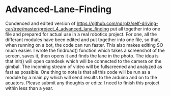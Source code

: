 # Advanced-Lane-Finding
Condenced and edited version of https://github.com/ndrplz/self-driving-car/tree/master/project_4_advanced_lane_finding put all together into one file and prepared for actual use in a real robotics project. For one, all the differant modules have been edited and put together into one file, so that, when running on a bot, the code can run faster. This also makes editing SO much easier. I wrote the findroad() function which takes a screenshot of the screen, saves it, then opens it and finds the lane in the photo. The idea is that init() will open camdesk which will be connected to the camera on the gimbal. The incoming stream of video will be fullscreened and analyzed as fast as possible. One thing to note is that all this code will be run as a module by a main.py which will send results to the arduino and on to the acuators. Please submit any thoughts or edits: I need to finish this project within less than a year. 
